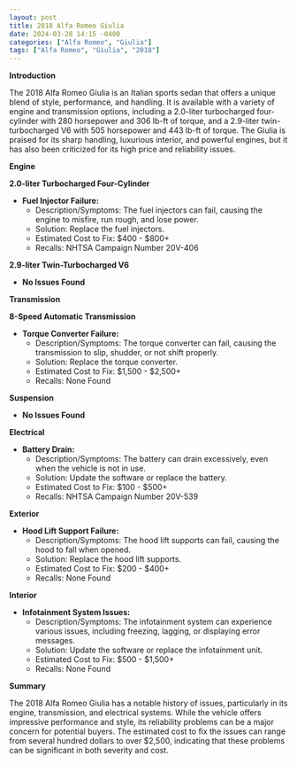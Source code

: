 ```yaml
---
layout: post
title: 2018 Alfa Romeo Giulia
date: 2024-03-28 14:15 -0400
categories: ["Alfa Romeo", "Giulia"]
tags: ["Alfa Romeo", "Giulia", "2018"]
---
```

**Introduction**

The 2018 Alfa Romeo Giulia is an Italian sports sedan that offers a unique blend of style, performance, and handling. It is available with a variety of engine and transmission options, including a 2.0-liter turbocharged four-cylinder with 280 horsepower and 306 lb-ft of torque, and a 2.9-liter twin-turbocharged V6 with 505 horsepower and 443 lb-ft of torque. The Giulia is praised for its sharp handling, luxurious interior, and powerful engines, but it has also been criticized for its high price and reliability issues.

**Engine**

**2.0-liter Turbocharged Four-Cylinder**

* **Fuel Injector Failure:**
    * Description/Symptoms: The fuel injectors can fail, causing the engine to misfire, run rough, and lose power.
    * Solution: Replace the fuel injectors.
    * Estimated Cost to Fix: $400 - $800+
    * Recalls: NHTSA Campaign Number 20V-406

**2.9-liter Twin-Turbocharged V6**

* **No Issues Found**

**Transmission**

**8-Speed Automatic Transmission**

* **Torque Converter Failure:**
    * Description/Symptoms: The torque converter can fail, causing the transmission to slip, shudder, or not shift properly.
    * Solution: Replace the torque converter.
    * Estimated Cost to Fix: $1,500 - $2,500+
    * Recalls: None Found

**Suspension**

* **No Issues Found**

**Electrical**

* **Battery Drain:**
    * Description/Symptoms: The battery can drain excessively, even when the vehicle is not in use.
    * Solution: Update the software or replace the battery.
    * Estimated Cost to Fix: $100 - $500+
    * Recalls: NHTSA Campaign Number 20V-539

**Exterior**

* **Hood Lift Support Failure:**
    * Description/Symptoms: The hood lift supports can fail, causing the hood to fall when opened.
    * Solution: Replace the hood lift supports.
    * Estimated Cost to Fix: $200 - $400+
    * Recalls: None Found

**Interior**

* **Infotainment System Issues:**
    * Description/Symptoms: The infotainment system can experience various issues, including freezing, lagging, or displaying error messages.
    * Solution: Update the software or replace the infotainment unit.
    * Estimated Cost to Fix: $500 - $1,500+
    * Recalls: None Found

**Summary**

The 2018 Alfa Romeo Giulia has a notable history of issues, particularly in its engine, transmission, and electrical systems. While the vehicle offers impressive performance and style, its reliability problems can be a major concern for potential buyers. The estimated cost to fix the issues can range from several hundred dollars to over $2,500, indicating that these problems can be significant in both severity and cost.
